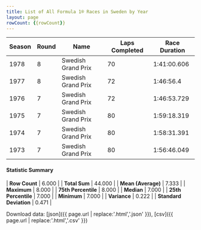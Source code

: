 ```yaml
---
title: List of All Formula 1® Races in Sweden by Year
layout: page
rowCount: {{rowCount}}
---
```


| Season | Round | Name | Laps Completed | Race Duration |
|--|--|--|--|--|
| 1978 | 8 | Swedish Grand Prix | 70 | 1:41:00.606 |
| 1977 | 8 | Swedish Grand Prix | 72 | 1:46:56.4 |
| 1976 | 7 | Swedish Grand Prix | 72 | 1:46:53.729 |
| 1975 | 7 | Swedish Grand Prix | 80 | 1:59:18.319 |
| 1974 | 7 | Swedish Grand Prix | 80 | 1:58:31.391 |
| 1973 | 7 | Swedish Grand Prix | 80 | 1:56:46.049 |

#### Statistic Summary

| **Row Count** | 6.000 |
| **Total Sum** | 44.000 |
| **Mean (Average)** | 7.333 |
| **Maximum** | 8.000 |
| **75th Percentile** | 8.000 |
| **Median** | 7.000 |
| **25th Percentile** | 7.000 |
| **Minimum** | 7.000 |
| **Variance** | 0.222 |
| **Standard Deviation** | 0.471 |

Download data: [json]({{ page.url | replace:'.html','.json' }}), [csv]({{ page.url | replace:'.html','.csv' }})
